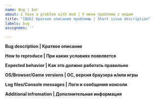 ```yaml
---
name: Bug | Баг
about: I have a problem with mod | У меня проблема c модом
title: "[BUG] Краткое описание проблемы | Short issue description"
labels: bug
assignees: ''

---
```


**Bug description | Краткое описание**


**How to reproduce | При каких условиях появляется**


**Expected behavior | Как это должно работать правильно**


**OS/Browser/Game versions | ОС, версия браузера и/или игры**


**Log files/Console messages | Логи и сообщения консоли**


**Additional infromation | Дополнительная информация**
